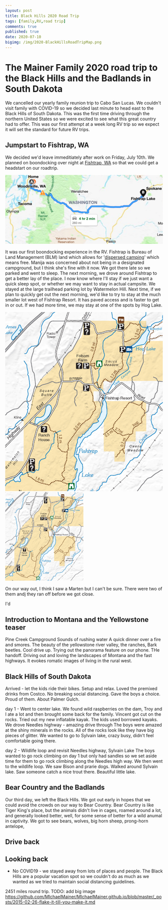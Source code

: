 ```yaml
---
layout: post
title: Black Hills 2020 Road Trip
tags: [family,RV,road trip]
comments: true
published: true
date: 2020-07-10
bigimg: /img/2020-BlackHillsRoadTripMap.png
---
```


# The Mainer Family 2020 road trip to the Black Hills and the Badlands in South Dakota

We cancelled our yearly family reunion trip to Cabo San Lucas. We couldn't visit family with COVID-19 so we decided last minute to head east to the Black Hills
of South Dakota. This was the first time driving through the northern United States so we were excited to see what this great country had to offer. This was our 
first attempt at a week long RV trip so we expect it will set the standard for future RV trips. 

## Jumpstart to Fishtrap, WA

We decided we'd leave immeditiately after work on Friday, July 10th. We planned on boondocking over night at [Fishtrap, WA](https://www.blm.gov/visit/fishtrap-recreation-area) so that we could get a headstart on our roadtrip. 

![fishtrap drive](/img/2020_black_hills/2020_drive_fishtrap.png)

It was our first boondocking experience in the RV. Fishtrap is Bureau of Land Management (BLM) land which allows for 
'[dispersed camping](https://www.blm.gov/programs/recreation/camping)' which means free. Manija was concerned about not being in a designated campground, but I think she's fine with it now. We got there late so we parked and went to sleep. The next morning, we drove around Fishtrap to get a better lay of the place. I now know where I'll stay if we just want a quick sleep spot, or whether we may want to stay in actual campsite. We stayed at the large trailhead parking lot by Watermelon Hill. Next time, if we plan to quickly get out the next morning, we'd like to try to stay at the much smaller lot west of Fishtrap Resort. It has paved access and is faster to get in or out. If we had more time, we may stay at one of the spots by Hog Lake.

![fishtrap map](/img/2020_black_hills/fishtrap.png)
[<img src="/img/2020_black_hills/fishtrap.png" width="250"/>](/img/2020_black_hills/fishtrap.png)


On our way out, I think I saw a Marten but I can't be sure. There were two of them andj they ran off before we got close. 

I'd 

## Introduction to Montana and the Yellowstone teaser

Pine Creek Campground
Sounds of rushing water
A quick dinner over a fire and smores.
The beauty of the yellowstone river valley, the ranches, 
Bark beetles.
Cool drive up.
Trying out the panorama feature on our phone. THe handoff.
Driving out and loving the landscapes of Montana and the fast highways. It evokes romatic images of living in the rural west.

## Black Hills of South Dakota

Arrived - let the kids ride their bikes. Setup and relax. Loved the premixed drinks from Costco. 
No breaking social distancing. Gave the boys a choice. Proud of them.
About Palmer Gulch.

day 1 - Went to center lake.
We found wild raspberries on the dam, Troy and I ate a lot and then brought some back for the family.
Vincent got cut on the rocks.
Tried out my new inflatable kayak. The kids used borrowed kayaks.
We drove Needles highway - amazing drive through 
The boys were amazed at the shiny minerals in the rocks. All of the rocks look like they have big pieces of glitter.
We wanted to go to Sylvain lake, crazy busy, didn't feel comfortable going there.

day 2 - Wildlife loop and revisit Needles highway, Sylvain Lake
The boys wanted to go rock climbing on day 1 but only had sandles so we set aside time for them to go rock climbing along the Needles high way.
We then went to the wildlife loop. We saw Bison and prarie dogs. 
Walked around Sylvain lake. Saw someone catch a nice trout there. Beautiful little lake. 

## Bear Country and the Badlands

Our third day, we left the Black Hills. We got out early in hopes that we could avoid the crowds on our way to Bear Country. Bear Country is like Tiger King's place, but the animals didn't live in cages, roamed around a lot, and generally looked better, well, for some sense of better for a wild anumal in captivity. We got to see bears, wolves, big horn sheep, prong-horn antelope, 

## Drive back

## Looking back
- No COVID19 - we stayed away from lots of places and people. The Black Hills are a popular vacation spot so we couldn't do as much as we wanted
as we tried to maintain social distancing guidelines.



2451 miles round trip. 
TODO: add big image https://github.com/MIchaelMainer/MIchaelMainer.github.io/blob/master/_posts/2015-02-26-flake-it-till-you-make-it.md
